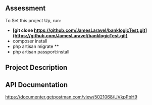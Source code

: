 

## Assessment
To Set this project Up, run:

- **[git clone https://github.com/JamesLaravel/banklogicTest.git](https://github.com/JamesLaravel/banklogicTest.git)**
- composer install 
- php artisan migrate **
- php artisan passport:install

## Project Description

## API Documentation 

https://documenter.getpostman.com/view/5021068/UVkpPbH9
